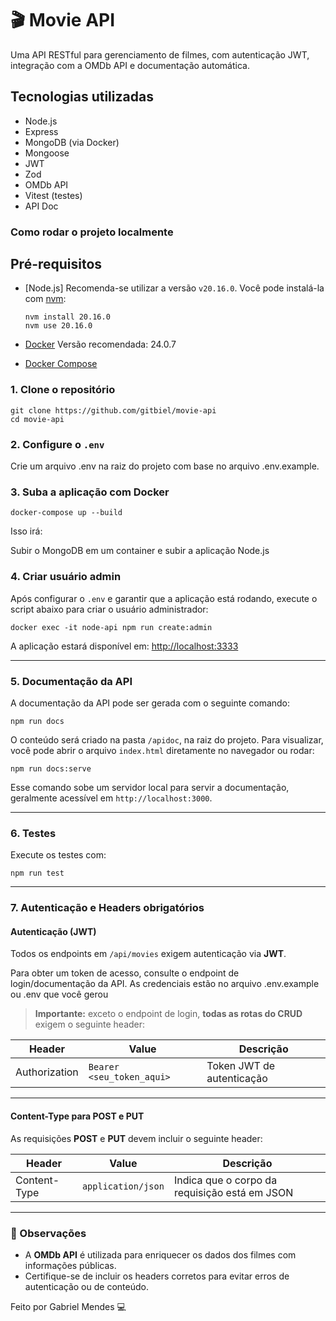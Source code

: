 # 🎬 Movie API

Uma API RESTful para gerenciamento de filmes, com autenticação JWT, integração com a OMDb API e documentação automática.

##  Tecnologias utilizadas

- Node.js
- Express
- MongoDB (via Docker)
- Mongoose
- JWT
- Zod
- OMDb API
- Vitest (testes)
- API Doc

###  Como rodar o projeto localmente

##  Pré-requisitos

- [Node.js]
  Recomenda-se utilizar a versão `v20.16.0`. Você pode instalá-la com [nvm](https://github.com/nvm-sh/nvm):

  ```
  nvm install 20.16.0
  nvm use 20.16.0
  ```

- [Docker](https://www.docker.com/)
  Versão recomendada: 24.0.7

- [Docker Compose](https://docs.docker.com/compose/)

### 1. Clone o repositório

```
git clone https://github.com/gitbiel/movie-api
cd movie-api
```

### 2. Configure o `.env`

Crie um arquivo .env na raiz do projeto com base no arquivo .env.example.

### 3. Suba a aplicação com Docker

```
docker-compose up --build
```

Isso irá:

Subir o MongoDB em um container e subir a aplicação Node.js

### 4. Criar usuário admin

Após configurar o `.env` e garantir que a aplicação está rodando, execute o script abaixo para criar o usuário administrador:

```
docker exec -it node-api npm run create:admin
```

A aplicação estará disponível em: [http://localhost:3333](http://localhost:3333)

---

### 5. Documentação da API

A documentação da API pode ser gerada com o seguinte comando:

```
npm run docs
```

O conteúdo será criado na pasta `/apidoc`, na raiz do projeto. Para visualizar, você pode abrir o arquivo `index.html` diretamente no navegador ou rodar:

```
npm run docs:serve
```

Esse comando sobe um servidor local para servir a documentação, geralmente acessível em `http://localhost:3000`.

---

### 6. Testes

Execute os testes com:

```
npm run test
```

---

### 7. Autenticação e Headers obrigatórios

#### Autenticação (JWT)

Todos os endpoints em `/api/movies` exigem autenticação via **JWT**.

Para obter um token de acesso, consulte o endpoint de login/documentação da API.
As credenciais estão no arquivo .env.example ou .env que você gerou

> **Importante:** exceto o endpoint de login, **todas as rotas do CRUD** exigem o seguinte header:

| Header        | Value                      | Descrição                     |
|---------------|----------------------------|-------------------------------|
| Authorization | `Bearer <seu_token_aqui>`  | Token JWT de autenticação     |

---

#### Content-Type para POST e PUT

As requisições **POST** e **PUT** devem incluir o seguinte header:

| Header        | Value                | Descrição                                     |
|---------------|----------------------|-----------------------------------------------|
| Content-Type  | `application/json`   | Indica que o corpo da requisição está em JSON |

---

### 📌 Observações

- A **OMDb API** é utilizada para enriquecer os dados dos filmes com informações públicas.
- Certifique-se de incluir os headers corretos para evitar erros de autenticação ou de conteúdo.


Feito por Gabriel Mendes 💻
